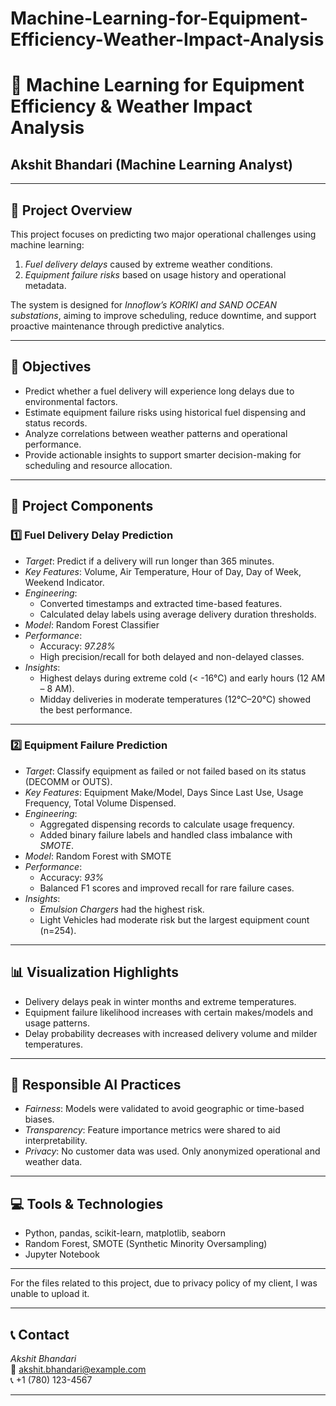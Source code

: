 # Machine-Learning-for-Equipment-Efficiency-Weather-Impact-Analysis
# 🚛 Machine Learning for Equipment Efficiency & Weather Impact Analysis
 
## Akshit Bhandari (Machine Learning Analyst)

---

## 📌 Project Overview

This project focuses on predicting two major operational challenges using machine learning:
1. *Fuel delivery delays* caused by extreme weather conditions.
2. *Equipment failure risks* based on usage history and operational metadata.

The system is designed for *Innoflow’s KORIKI and SAND OCEAN substations*, aiming to improve scheduling, reduce downtime, and support proactive maintenance through predictive analytics.

---

## 🎯 Objectives

- Predict whether a fuel delivery will experience long delays due to environmental factors.
- Estimate equipment failure risks using historical fuel dispensing and status records.
- Analyze correlations between weather patterns and operational performance.
- Provide actionable insights to support smarter decision-making for scheduling and resource allocation.

---

## 📂 Project Components

### 1️⃣ Fuel Delivery Delay Prediction

- *Target*: Predict if a delivery will run longer than 365 minutes.
- *Key Features*: Volume, Air Temperature, Hour of Day, Day of Week, Weekend Indicator.
- *Engineering*:
  - Converted timestamps and extracted time-based features.
  - Calculated delay labels using average delivery duration thresholds.
- *Model*: Random Forest Classifier  
- *Performance*:  
  - Accuracy: *97.28%*  
  - High precision/recall for both delayed and non-delayed classes.
- *Insights*:
  - Highest delays during extreme cold (< -16°C) and early hours (12 AM – 8 AM).
  - Midday deliveries in moderate temperatures (12°C–20°C) showed the best performance.

---

### 2️⃣ Equipment Failure Prediction

- *Target*: Classify equipment as failed or not failed based on its status (DECOMM or OUTS).
- *Key Features*: Equipment Make/Model, Days Since Last Use, Usage Frequency, Total Volume Dispensed.
- *Engineering*:
  - Aggregated dispensing records to calculate usage frequency.
  - Added binary failure labels and handled class imbalance with *SMOTE*.
- *Model*: Random Forest with SMOTE  
- *Performance*:  
  - Accuracy: *93%*
  - Balanced F1 scores and improved recall for rare failure cases.
- *Insights*:
  - *Emulsion Chargers* had the highest risk.
  - Light Vehicles had moderate risk but the largest equipment count (n=254).

---

## 📊 Visualization Highlights

- Delivery delays peak in winter months and extreme temperatures.
- Equipment failure likelihood increases with certain makes/models and usage patterns.
- Delay probability decreases with increased delivery volume and milder temperatures.

---

## 🧠 Responsible AI Practices

- *Fairness*: Models were validated to avoid geographic or time-based biases.
- *Transparency*: Feature importance metrics were shared to aid interpretability.
- *Privacy*: No customer data was used. Only anonymized operational and weather data.

---

## 💻 Tools & Technologies

- Python, pandas, scikit-learn, matplotlib, seaborn
- Random Forest, SMOTE (Synthetic Minority Oversampling)
- Jupyter Notebook

---

For the files related to this project, due to privacy policy of my client, I was unable to upload it.  

---

## 📞 Contact

*Akshit Bhandari*  
📧 akshit.bhandari@example.com  
📞 +1 (780) 123-4567

---
